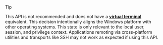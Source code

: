 > [!TIP]
> This API is not recommended and does not have a **[virtual terminal](console-virtual-terminal-sequences.md)** equivalent. This decision intentionally aligns the Windows platform with other operating systems. This state is only relevant to the local user, session, and privilege context. Applications remoting via cross-platform utilities and transports like SSH may not work as expected if using this API.
